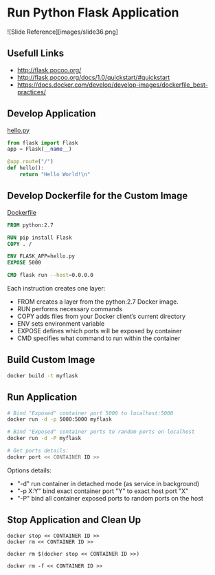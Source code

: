 # Run Python Flask Application

![Slide Reference][images/slide36.png]

## Usefull Links
- http://flask.pocoo.org/
- http://flask.pocoo.org/docs/1.0/quickstart/#quickstart
- https://docs.docker.com/develop/develop-images/dockerfile_best-practices/

## Develop Application

[hello.py](hello.py)
```python
from flask import Flask
app = Flask(__name__)

@app.route("/")
def hello():
    return "Hello World!\n"
```

## Develop Dockerfile for the Custom Image
[Dockerfile](Dockerfile)
```Dockerfile
FROM python:2.7

RUN pip install Flask
COPY . /

ENV FLASK_APP=hello.py 
EXPOSE 5000

CMD flask run --host=0.0.0.0
```

Each instruction creates one layer:
- FROM creates a layer from the python:2.7 Docker image.
- RUN performs necessary commands
- COPY adds files from your Docker client’s current directory
- ENV sets environment variable
- EXPOSE defines which ports will be exposed by container
- CMD specifies what command to run within the container

## Build Custom Image

```bash
docker build -t myflask
```

## Run Application

```bash
# Bind "Exposed" container port 5000 to localhost:5000
docker run -d -p 5000:5000 myflask

# Bind "Exposed" container ports to random ports on localhost
docker run -d -P myflask

# Get ports details:
docker port << CONTAINER ID >>
```

Options details:
- "-d" run container in detached mode (as service in background)
- "-p X:Y" bind exact container port "Y" to exact host port "X"
- "-P" bind all container exposed ports to random ports on the host

## Stop Application and Clean Up

```
docker stop << CONTAINER ID >>
docker rm << CONTAINER ID >>

docker rm $(docker stop << CONTAINER ID >>)

docker rm -f << CONTAINER ID >>
```
